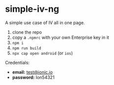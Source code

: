 # simple-iv-ng

A simple use case of IV all in one page.

1. clone the repo
1. copy a `.npmrc` with your own Enterprise key in it
1. `npm i`
1. `npm run build`
1. `npx cap open android` (or `ios`)

Credentials:

- **email:** test@ionic.io
- **password:** Ion54321
